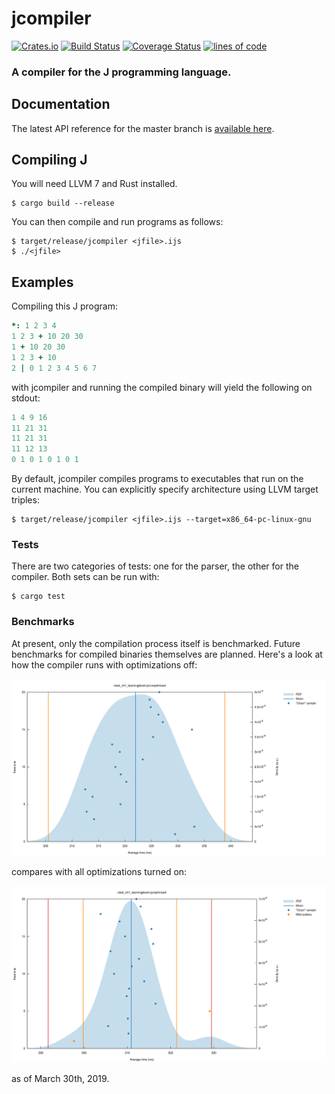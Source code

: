# jcompiler

[![Crates.io](https://img.shields.io/crates/v/jcompiler.svg?color=green)](https://crates.io/crates/jcompiler)
[![Build Status](https://travis-ci.com/mattjquinn/jcompiler.svg?branch=master)](https://travis-ci.com/mattjquinn/jcompiler)
[![Coverage Status](https://coveralls.io/repos/github/mattjquinn/jcompiler/badge.svg?branch=master)](https://coveralls.io/github/mattjquinn/jcompiler)
[![lines of code](https://tokei.rs/b1/github/mattjquinn/jcompiler)](https://github.com/Aaronepower/tokei)

### A compiler for the J programming language.

## Documentation

The latest API reference for the master branch is [available here](https://mattjquinn.github.io/jcompiler/master/jcompiler/index.html).

## Compiling J

You will need LLVM 7 and Rust installed.

    $ cargo build --release

You can then compile and run programs as follows:

```
$ target/release/jcompiler <jfile>.ijs
$ ./<jfile>
```

## Examples

Compiling this J program:

```j
*: 1 2 3 4
1 2 3 + 10 20 30
1 + 10 20 30
1 2 3 + 10
2 | 0 1 2 3 4 5 6 7
```

with jcompiler and running the compiled binary will yield the following on stdout:

```j
1 4 9 16
11 21 31
11 21 31
11 12 13
0 1 0 1 0 1 0 1
```

By default, jcompiler compiles programs to executables that run on the
current machine. You can explicitly specify architecture using LLVM
target triples:

```
$ target/release/jcompiler <jfile>.ijs --target=x86_64-pc-linux-gnu
```

### Tests

There are two categories of tests: one for the parser, the other for the compiler. Both sets can be run with:

```
$ cargo test
```

### Benchmarks

At present, only the compilation process itself is benchmarked. Future benchmarks
for compiled binaries themselves are planned. Here's a look at how the compiler runs
with optimizations off:

![unoptimized](images/unoptimized_03302019.svg)

compares with all optimizations turned on:

![optimized](images/optimized_03302019.svg)

as of March 30th, 2019.

